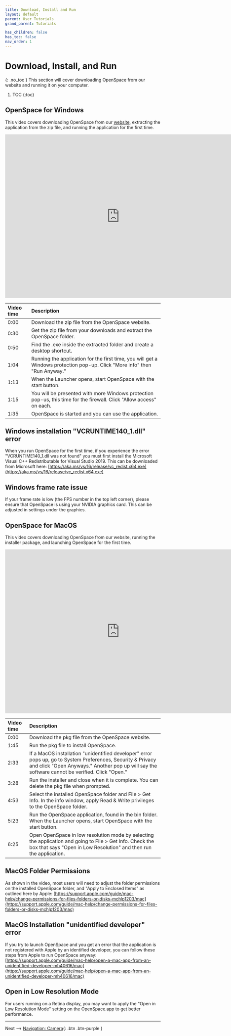 ```yaml
---
title: Download, Install and Run
layout: default
parent: User Tutorials
grand_parent: Tutorials

has_children: false
has_toc: false
nav_order: 1
---
```


# Download, Install, and Run
{: .no_toc }
This section will cover downloading OpenSpace from our website and running it on your computer.

1. TOC
{:toc}

## OpenSpace for Windows

This video covers downloading OpenSpace from our [website](https://www.openspaceproject.com/), extracting the application from the zip file, and running the application for the first time.
<iframe width="740" height="530" id='tutorialPlayer' src="https://www.youtube.com/embed/YHl5L85hEUQ?enablejsapi=1" frameborder="0" allow="autoplay; encrypted-media" allowfullscreen></iframe>

| Video time | Description |
|:-------------|:------------------|
| 0:00 | Download the zip file from the OpenSpace website. |
| 0:30 | Get the zip file from your downloads and extract the OpenSpace folder. |
| 0:50 | Find the .exe inside the extracted folder and create a desktop shortcut. |
| 1:04 | Running the application for the first time, you will get a Windows protection pop-up. Click "More info" then "Run Anyway." |
| 1:13 | When the Launcher opens, start OpenSpace with the start button. |
| 1:15 | You will be presented with more Windows protection pop-us, this time for the firewall. Click "Allow access" on each. |
| 1:35 | OpenSpace is started and you can use the application. |

## Windows installation "VCRUNTIME140_1.dll" error
When you run OpenSpace for the first time, if you experience the error "VCRUNTIME140_1.dll was not found" you must first install the Microsoft Visual C++ Redistributable for Visual Studio 2019. This can be downloaded from Microsoft here: [https://aka.ms/vs/16/release/vc_redist.x64.exe](https://aka.ms/vs/16/release/vc_redist.x64.exe)

## Windows frame rate issue
If your frame rate is low (the FPS number in the top left corner), please ensure that OpenSpace is using your NVIDIA graphics card. This can be adjusted in settings under the graphics.


## OpenSpace for MacOS

This video covers downloading OpenSpace from our website, running the installer package, and launching OpenSpace for the first time.
<iframe width="740" height="530" src="https://www.youtube.com/embed/uSceew-98Cg" frameborder="0" allow="autoplay; encrypted-media" allowfullscreen></iframe>

| Video time | Description |
|:-------------|:------------------|
| 0:00 | Download the pkg file from the OpenSpace website. |
| 1:45 | Run the pkg file to install OpenSpace. |
| 2:33 | If a MacOS installation "unidentified developer" error pops up, go to System Preferences, Security & Privacy and click "Open Anyways." Another pop up will say the software cannot be verified. Click "Open." |
| 3:28 | Run the installer and close when it is complete. You can delete the pkg file when prompted. |
| 4:53 | Select the installed OpenSpace folder and File > Get Info. In the info window, apply Read & Write privileges to the  OpenSpace folder. |
| 5:23 | Run the OpenSpace application, found in the bin folder. When the Launcher opens, start OpenSpace with the start button. |
| 6:25 | Open OpenSpace in low resolution mode by selecting the application and going to File > Get Info. Check the box that says "Open in Low Resolution" and then run the application. |

## MacOS Folder Permissions
As shown in the video, most users will need to adjust the folder permissions on the installed OpenSpace folder, and "Apply to Enclosed Items" as outlined here by Apple: [https://support.apple.com/guide/mac-help/change-permissions-for-files-folders-or-disks-mchlp1203/mac](https://support.apple.com/guide/mac-help/change-permissions-for-files-folders-or-disks-mchlp1203/mac)

## MacOS Installation "unidentified developer" error
If you try to launch OpenSpace and you get an error that the application is not registered with Apple by an identified developer, you can follow these steps from Apple to run OpenSpace anyway: [https://support.apple.com/guide/mac-help/open-a-mac-app-from-an-unidentified-developer-mh40616/mac](https://support.apple.com/guide/mac-help/open-a-mac-app-from-an-unidentified-developer-mh40616/mac)


## Open in Low Resolution Mode
For users running on a Retina display, you may want to apply the "Open in Low Resolution Mode" setting on the OpenSpace.app to get better performance.

---

<span class="fs-6">Next -->  </span>
<span class="v-align-middle">
[Navigation: Camera](/docs/tutorials/users/navigationcamera){: .btn .btn-purple }
</span>

